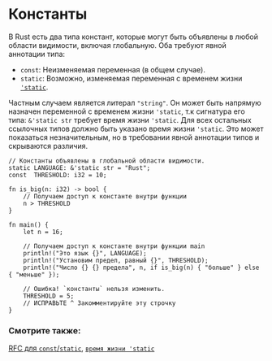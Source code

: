 # Константы

В Rust есть два типа констант, которые могут быть объявлены
в любой области видимости, включая глобальную. Оба требуют явной аннотации типа:

* `const`: Неизменяемая переменная (в общем случае).
* `static`: Возможно, изменяемая переменная с временем жизни [`'static`][static].

Частным случаем является литерал `"string"`. Он может быть напрямую
назначен переменной с временем жизни `'static`, т.к сигнатура его типа:
`&'static str` требует время жизни `'static`. Для всех остальных ссылочных типов
должно быть указано время жизни `'static`. Это может показаться
незначительным, но в требовании явной аннотации типов и скрываются различия.

```rust,editable,ignore,mdbook-runnable
// Константы объявлены в глобальной области видимости.
static LANGUAGE: &'static str = "Rust";
const  THRESHOLD: i32 = 10;

fn is_big(n: i32) -> bool {
    // Получаем доступ к константе внутри функции
    n > THRESHOLD
}

fn main() {
    let n = 16;

    // Получаем доступ к константе внутри функции main
    println!("Это язык {}", LANGUAGE);
    println!("Установим предел, равный {}", THRESHOLD);
    println!("Число {} {} предела", n, if is_big(n) { "больше" } else { "меньше" });

    // Ошибка! `константы` нельзя изменить.
    THRESHOLD = 5;
    // ИСПРАВЬТЕ ^ Закомментируйте эту строчку
}
```

### Смотрите также:

[RFC для `const`/`static`](
https://github.com/rust-lang/rfcs/blob/master/text/0246-const-vs-static.md),
[`время жизни 'static`][static]

[static]: scope/lifetime/static_lifetime.html
